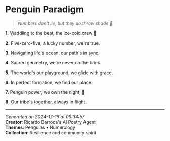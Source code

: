 # Penguin Paradigm

> *Numbers don't lie, but they do throw shade 🔢*

**1.** Waddling to the beat, the ice-cold crew 🐧


**2.** Five-zero-five, a lucky number, we're true.


**3.** Navigating life's ocean, our path's in sync,


**4.** Sacred geometry, we're never on the brink.


**5.** The world's our playground, we glide with grace,


**6.** In perfect formation, we find our place.


**7.** Penguin power, we own the night, 🔢


**8.** Our tribe's together, always in flight.



---

*Generated on 2024-12-16 at 09:34:57*  
**Creator**: Ricardo Barroca's AI Poetry Agent  
**Themes**: Penguins • Numerology  
**Collection**: Resilience and community spirit